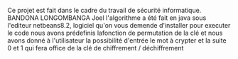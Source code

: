 Ce projet est fait dans le cadre du travail de sécurité informatique.
BANDONA LONGOMBANGA Joel
l'algorithme a été fait en java sous l'editeur netbeans8.2, logiciel qu'on vous demende d'installer pour executer le code
nous avons prédefinis lafonction de permutation de la clé et nous avons donné à l'utilisateur la possibilité d'entrée le mot à crypter et la suite 0 et 1 qui fera office de la clé de chiffrement / déchiffrement

